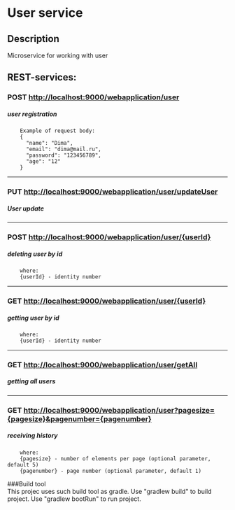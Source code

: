 # User service

## Description
Microservice for working with user

## REST-services:
        
### POST [http://localhost:9000/webapplication/user](http://localhost:9000/webapplication/user)
##### user registration
    
        Example of request body:
        {
          "name": "Dima",
          "email": "dima@mail.ru",
          "password": "123456789",
          "age": "12"
        }
        
---

### PUT [http://localhost:9000/webapplication/user/updateUser](http://localhost:9000/webapplication/user)
##### User update

---
      
### POST [http://localhost:9000/webapplication/user/{userId}](http://localhost:9000/webapplication/user/{userId})
##### deleting user by id

        where:
        {userId} - identity number

---

### GET [http://localhost:9000/webapplication/user/{userId}](http://localhost:9000/webapplication/user/{userId})
##### getting user by id

        where:
        {userId} - identity number

---
        
### GET [http://localhost:9000/webapplication/user/getAll](http://localhost:9000/webapplication/user/getAll)
##### getting all users

---

### GET [http://localhost:9000/webapplication/user?pagesize={pagesize}&pagenumber={pagenumber}](http://localhost:9000//webapplication/user?pagesize={pagesize}&pagenumber={pagenumber})
##### receiving history

        where:
        {pagesize} - number of elements per page (optional parameter, default 5)
        {pagenumber} - page number (optional parameter, default 1)


###Build tool        
This projec uses such build tool as gradle. 
Use "gradlew build" to build project.
Use "gradlew bootRun" to run project.